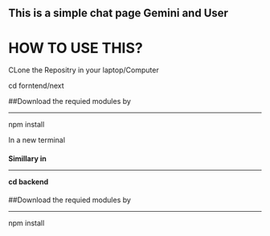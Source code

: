 ## This is a simple chat page Gemini and User

# HOW TO USE THIS?

<p> CLone the Repositry in your laptop/Computer</p>

<p> cd forntend/next  </p>

<p> ##Download the requied modules by <hr> npm install </hr> </p>

<p>In a new terminal </p>

<h4>Simillary in <hr>cd backend  </hr>  </h4>

<p> ##Download the requied modules by <hr> npm install </hr> </p>


